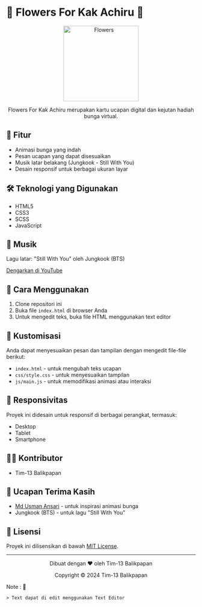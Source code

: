 # 🌼 Flowers For Kak Achiru 🌼

<p align="center">
  <img src="img/flowers.png" alt="Flowers" width="200"/>
</p>

<p align="center">
  Flowers For Kak Achiru merupakan kartu ucapan digital dan kejutan hadiah bunga virtual.
</p>

## 🌟 Fitur

- Animasi bunga yang indah
- Pesan ucapan yang dapat disesuaikan
- Musik latar belakang (Jungkook - Still With You)
- Desain responsif untuk berbagai ukuran layar

## 🛠 Teknologi yang Digunakan

- HTML5
- CSS3
- SCSS
- JavaScript

## 🎵 Musik

Lagu latar: "Still With You" oleh Jungkook (BTS)

[Dengarkan di YouTube](https://youtu.be/BksBNbTIoPE?si=tOBKmA-bjWXACKM4)

## 🚀 Cara Menggunakan

1. Clone repositori ini
2. Buka file `index.html` di browser Anda
3. Untuk mengedit teks, buka file HTML menggunakan text editor

## 📝 Kustomisasi

Anda dapat menyesuaikan pesan dan tampilan dengan mengedit file-file berikut:

- `index.html` - untuk mengubah teks ucapan
- `css/style.css` - untuk menyesuaikan tampilan
- `js/main.js` - untuk memodifikasi animasi atau interaksi

## 📱 Responsivitas

Proyek ini didesain untuk responsif di berbagai perangkat, termasuk:
- Desktop
- Tablet
- Smartphone

## 👨‍💻 Kontributor

- Tim-13 Balikpapan

## 🙏 Ucapan Terima Kasih

- [Md Usman Ansari](https://github.com/MdUsmanAnsari) - untuk inspirasi animasi bunga
- Jungkook (BTS) - untuk lagu "Still With You"

## 📄 Lisensi

Proyek ini dilisensikan di bawah [MIT License](LICENSE).

---

<p align="center">
  Dibuat dengan ❤️ oleh Tim-13 Balikpapan
</p>

<p align="center">
  Copyright © 2024 Tim-13 Balikpapan
</p>  
   Note : 🌼

    > Text dapat di edit menggunakan Text Editor
